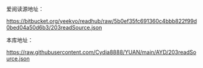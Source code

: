 爱阅读源地址：

https://bitbucket.org/yeekyo/readhub/raw/5b0ef35fc691360c4bbb822f99d0bed04a50d6b3/203readSource.json<br>


本库地址：

https://raw.githubusercontent.com/Cydia8888/YUAN/main/AYD/203readSource.json
